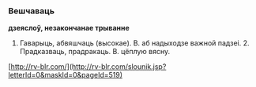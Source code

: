 ### Вешчаваць
**дзеяслоў, незакончанае трыванне**

1. Гаварыць, абвяшчаць (высокае). В. аб надыходзе важной падзеі. 2. Прадказваць, прадракаць. В. цёплую вясну.

<a rel="author">[http://rv-blr.com/](http://rv-blr.com/slounik.jsp?letterId=0&maskId=0&pageId=519)</a>
